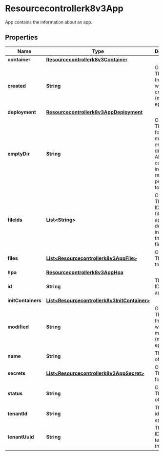

# Resourcecontrollerk8v3App

App contains the information about an app.

## Properties

| Name | Type | Description | Notes |
|------------ | ------------- | ------------- | -------------|
|**container** | [**Resourcecontrollerk8v3Container**](Resourcecontrollerk8v3Container.md) |  |  [optional] |
|**created** | **String** | Optional: The date this app was created (ms since epoch). |  [optional] |
|**deployment** | [**Resourcecontrollerk8v3AppDeployment**](Resourcecontrollerk8v3AppDeployment.md) |  |  [optional] |
|**emptyDir** | **String** | Optional: The path for mounted empty directory. All containers in pod have read/write permission to it. |  [optional] |
|**fileIds** | **List&lt;String&gt;** | Optional: The internal IDs of the files for the app. This is deprecated in favor of the files field. |  [optional] |
|**files** | [**List&lt;Resourcecontrollerk8v3AppFile&gt;**](Resourcecontrollerk8v3AppFile.md) | Optional: The files for the app. |  [optional] |
|**hpa** | [**Resourcecontrollerk8v3AppHpa**](Resourcecontrollerk8v3AppHpa.md) |  |  [optional] |
|**id** | **String** | The internal ID of the app. |  [optional] |
|**initContainers** | [**List&lt;Resourcecontrollerk8v3InitContainer&gt;**](Resourcecontrollerk8v3InitContainer.md) |  |  [optional] |
|**modified** | **String** | Optional: The date this app was modified (ms since epoch). |  [optional] |
|**name** | **String** | The name of the app. |  [optional] |
|**secrets** | [**List&lt;Resourcecontrollerk8v3AppSecret&gt;**](Resourcecontrollerk8v3AppSecret.md) | Optional: The secrets for the app. |  [optional] |
|**status** | **String** | Optional: The status of the app. |  [optional] |
|**tenantId** | **String** | The tenant id for the app. |  [optional] |
|**tenantUuid** | **String** | The internal ID of the tenant for the app. |  [optional] |



